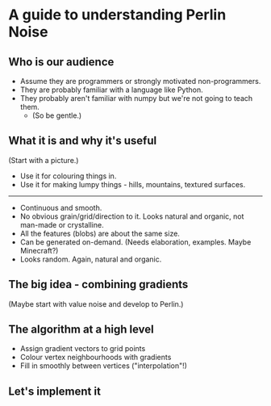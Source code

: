 # A guide to understanding Perlin Noise

## Who is our audience

* Assume they are programmers or strongly motivated non-programmers.
* They are probably familiar with a language like Python.
* They probably aren't familiar with numpy but we're not going to teach them.
  * (So be gentle.)

## What it is and why it's useful

(Start with a picture.)

* Use it for colouring things in.
* Use it for making lumpy things - hills, mountains, textured surfaces.

---

* Continuous and smooth.
* No obvious grain/grid/direction to it. Looks natural and organic, not man-made or crystalline.
* All the features (blobs) are about the same size.
* Can be generated on-demand. (Needs elaboration, examples. Maybe Minecraft?)
* Looks random. Again, natural and organic.

## The big idea - combining gradients

(Maybe start with value noise and develop to Perlin.)

## The algorithm at a high level

* Assign gradient vectors to grid points
* Colour vertex neighbourhoods with gradients
* Fill in smoothly between vertices ("interpolation"!)

## Let's implement it